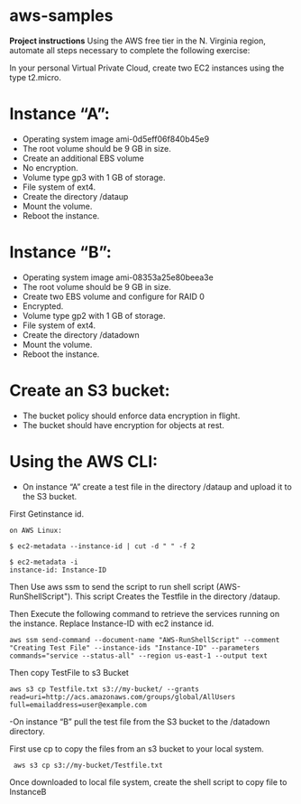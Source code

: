 # aws-samples

**Project instructions**
Using the AWS free tier in the N. Virginia region, automate all steps necessary to complete the following exercise:



In your personal Virtual Private Cloud, create two EC2 instances using the type t2.micro.

# Instance “A”: 

  - Operating system image ami-0d5eff06f840b45e9
  - The root volume should be 9 GB in size.
  - Create an additional EBS volume
  - No encryption.
  - Volume type gp3 with 1 GB of storage.
  - File system of ext4.
  - Create the directory /dataup
  - Mount the volume.
  - Reboot the instance.

# Instance “B”:

  - Operating system image ami-08353a25e80beea3e
  - The root volume should be 9 GB in size.
 - Create two EBS volume and configure for RAID 0
  - Encrypted.
  - Volume type gp2 with 1 GB of storage.
  - File system of ext4.
  - Create the directory /datadown
  - Mount the volume.
  - Reboot the instance.

# Create an S3 bucket:
  - The bucket policy should enforce data encryption in flight.
  - The bucket should have encryption for objects at rest.



# Using the AWS CLI:

  - On instance “A” create a test file in the directory /dataup and upload it to the S3 bucket.

First Getinstance id.

```
on AWS Linux:

$ ec2-metadata --instance-id | cut -d " " -f 2

$ ec2-metadata -i
instance-id: Instance-ID
```

Then Use aws ssm to send the script to run shell script (AWS-RunShellScript"). This script Creates the Testfile in the directory /dataup.

Then Execute the following command to retrieve the services running on the instance. Replace Instance-ID with ec2 instance id.

```
aws ssm send-command --document-name "AWS-RunShellScript" --comment "Creating Test File" --instance-ids "Instance-ID" --parameters commands="service --status-all" --region us-east-1 --output text
````
Then copy TestFile to s3 Bucket
```
aws s3 cp Testfile.txt s3://my-bucket/ --grants read=uri=http://acs.amazonaws.com/groups/global/AllUsers full=emailaddress=user@example.com
```

  -On instance “B” pull the test file from the S3 bucket to the /datadown directory.
  
  First use cp to copy the files from an s3 bucket to your local system.
  ```
   aws s3 cp s3://my-bucket/Testfile.txt 
  ```
  Once downloaded to local file system, create the shell script to copy file to InstanceB
